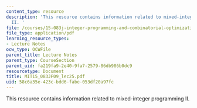 ```yaml
---
content_type: resource
description: 'This resource contains information related to mixed-integer programming
  II. '
file: /courses/15-083j-integer-programming-and-combinatorial-optimization-fall-2009/58c6a35e423cbdd6fabe053df20a97fc_MIT15_083JF09_lec25.pdf
file_type: application/pdf
learning_resource_types:
- Lecture Notes
ocw_type: OCWFile
parent_title: Lecture Notes
parent_type: CourseSection
parent_uid: fa219fa9-2e40-9fa7-2579-86db986b0dc9
resourcetype: Document
title: MIT15_083JF09_lec25.pdf
uid: 58c6a35e-423c-bdd6-fabe-053df20a97fc
---
```

This resource contains information related to mixed-integer programming II. 

